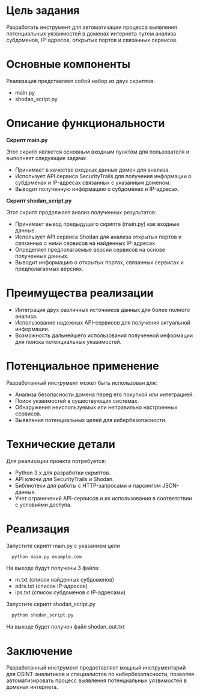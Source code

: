 # Цель задания

Разработать инструмент для автоматизации процесса выявления потенциальных уязвимостей в доменах интернета путем анализа субдоменов, IP-адресов, открытых портов и связанных сервисов.

# Основные компоненты

Реализация представляет собой набор из двух скриптов:

- main.py
- shodan_script.py

# Описание функциональности

**Скрипт main.py**

Этот скрипт является основным входным пунктом для пользователя и выполняет следующие задачи:

- Принимает в качестве входных данных домен для анализа.
- Использует API сервиса SecurityTrails для получения информации о субдоменах и IP-адресах связанных с указанным доменом.
- Выводит полученную информацию о субдоменах и IP-адресах.

**Скрипт shodan_script.py**

Этот скрипт продолжает анализ полученных результатов:

- Принимает вывод предыдущего скрипта (main.py) как входные данные.
- Использует API сервиса Shodan для анализа открытых портов и связанных с ними сервисов на найденных IP-адресах.
- Определяет предполагаемые версии сервисов на основе полученных данных.
- Выводит информацию о открытых портах, связанных сервисах и предполагаемых версиях.


# Преимущества реализации

- Интеграция двух различных источников данных для более полного анализа.
- Использование надежных API-сервисов для получения актуальной информации.
- Возможность дальнейшего использования полученной информации для поиска потенциальных уязвимостей.


# Потенциальное применение

Разработанный инструмент может быть использован для:

- Анализа безопасности домена перед его покупкой или интеграцией.
- Поиск уязвимостей в существующих системах.
- Обнаружения неиспользуемых или неправильно настроенных сервисов.
- Выявления потенциальных целей для кибербезопасности.

# Технические детали
Для реализации проекта потребуется:

- Python 3.x для разработки скриптов.
- API ключи для SecurityTrails и Shodan.
- Библиотеки для работы с HTTP-запросами и парсингом JSON-данных.
- Учет ограничений API-сервисов и их использования в соответствии с условиями доступа.

# Реализация 

Запустите скрипт main.py с указанием цели

```bash
  python main.py example.com
```
На выходе будут получены 3 файла:
- m.txt (список найденных субдоменов)
- adrs.txt (список IP-адресов)
- ips.txt (список субдоменов с IP-адресами)

Запустите скрипт shodan_script.py

```bash
  python shodan_script.py
```
На выходе будет получен файл shodan_out.txt

# Заключение
Разработанный инструмент предоставляет мощный инструментарий для OSINT-аналитиков и специалистов по кибербезопасности, позволяя автоматизировать процесс выявления потенциальных уязвимостей в доменах интернета.
